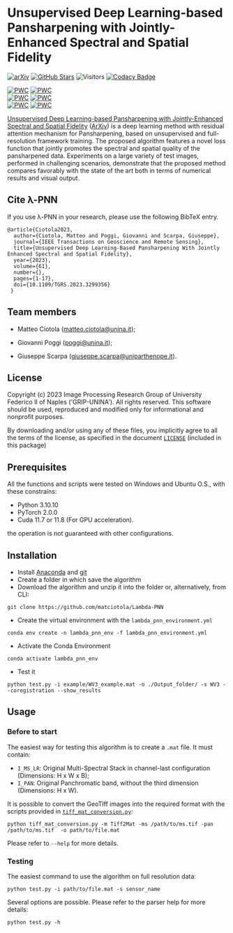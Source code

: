 # Unsupervised Deep Learning-based Pansharpening with Jointly-Enhanced Spectral and Spatial Fidelity

[![arXiv](https://img.shields.io/badge/arXiv-Paper-<COLOR>.svg)](https://arxiv.org/abs/2307.14403)
[![GitHub Stars](https://img.shields.io/github/stars/matciotola/Lambda-PNN?style=social)](https://github.com/matciotola/Lambda-PNN)
![Visitors](https://img.shields.io/endpoint?url=https%3A%2F%2Fhits.dwyl.com%2Fmatciotola%2FLambda-PNN.json\&style=flat\&label=hits\&color=blue)
[![Codacy Badge](https://app.codacy.com/project/badge/Grade/fca77356704048f6a47841f73e8c97db)](https://app.codacy.com/gh/matciotola/Lambda-PNN/dashboard?utm_source=gh&utm_medium=referral&utm_content=&utm_campaign=Badge_grade)

[![PWC](https://img.shields.io/endpoint.svg?url=https://paperswithcode.com/badge/unsupervised-deep-learning-based/pansharpening-on-worldview-3-pairmax)](https://paperswithcode.com/sota/pansharpening-on-worldview-3-pairmax?p=unsupervised-deep-learning-based)
[![PWC](https://img.shields.io/endpoint.svg?url=https://paperswithcode.com/badge/unsupervised-deep-learning-based/pansharpening-on-worldview-3-adelaide)](https://paperswithcode.com/sota/pansharpening-on-worldview-3-adelaide?p=unsupervised-deep-learning-based)\
[![PWC](https://img.shields.io/endpoint.svg?url=https://paperswithcode.com/badge/unsupervised-deep-learning-based/pansharpening-on-worldview-2-pairmax)](https://paperswithcode.com/sota/pansharpening-on-worldview-2-pairmax?p=unsupervised-deep-learning-based)
[![PWC](https://img.shields.io/endpoint.svg?url=https://paperswithcode.com/badge/unsupervised-deep-learning-based/pansharpening-on-worldview-2-washington)](https://paperswithcode.com/sota/pansharpening-on-worldview-2-washington?p=unsupervised-deep-learning-based)\
[![PWC](https://img.shields.io/endpoint.svg?url=https://paperswithcode.com/badge/unsupervised-deep-learning-based/pansharpening-on-geoeye-1-pairmax)](https://paperswithcode.com/sota/pansharpening-on-geoeye-1-pairmax?p=unsupervised-deep-learning-based)
[![PWC](https://img.shields.io/endpoint.svg?url=https://paperswithcode.com/badge/unsupervised-deep-learning-based/pansharpening-on-geoeye-1-genoa)](https://paperswithcode.com/sota/pansharpening-on-geoeye-1-genoa?p=unsupervised-deep-learning-based)


[Unsupervised Deep Learning-based Pansharpening with Jointly-Enhanced Spectral and Spatial Fidelity](https://ieeexplore.ieee.org/document/10198408) ([ArXiv](https://arxiv.org/abs/2307.14403)) is
a deep learning method with residual attention mechanism for Pansharpening, based on unsupervised and full-resolution framework training.
The proposed algorithm features a novel loss function that jointly promotes the spectral and spatial quality of the pansharpened data.
Experiments on a large variety of test images, performed in challenging scenarios,
demonstrate that the proposed method compares favorably with the state of the art both in terms of numerical results and visual output.

## Cite λ-PNN

If you use λ-PNN in your research, please use the following BibTeX entry.

    @article{Ciotola2023,
      author={Ciotola, Matteo and Poggi, Giovanni and Scarpa, Giuseppe},
      journal={IEEE Transactions on Geoscience and Remote Sensing}, 
      title={Unsupervised Deep Learning-Based Pansharpening With Jointly Enhanced Spectral and Spatial Fidelity}, 
      year={2023},
      volume={61},
      number={},
      pages={1-17},
      doi={10.1109/TGRS.2023.3299356}
     }

## Team members

*   Matteo Ciotola (matteo.ciotola@unina.it);

*   Giovanni Poggi   (poggi@unina.it);

*   Giuseppe Scarpa  (giuseppe.scarpa@uniparthenope.it).

## License

Copyright (c) 2023 Image Processing Research Group of University Federico II of Naples ('GRIP-UNINA').
All rights reserved.
This software should be used, reproduced and modified only for informational and nonprofit purposes.

By downloading and/or using any of these files, you implicitly agree to all the
terms of the license, as specified in the document [`LICENSE`](https://github.com/matciotola/Lambda-PNN/LICENSE.txt)
(included in this package)

## Prerequisites

All the functions and scripts were tested on Windows and Ubuntu O.S., with these constrains:

*   Python 3.10.10
*   PyTorch 2.0.0
*   Cuda 11.7 or 11.8 (For GPU acceleration).

the operation is not guaranteed with other configurations.

## Installation

*   Install [Anaconda](https://www.anaconda.com/products/individual) and [git](https://git-scm.com/downloads)
*   Create a folder in which save the algorithm
*   Download the algorithm and unzip it into the folder or, alternatively, from CLI:

<!---->

    git clone https://github.com/matciotola/Lambda-PNN

*   Create the virtual environment with the `lambda_pnn_environment.yml`

<!---->

    conda env create -n lambda_pnn_env -f lambda_pnn_environment.yml

*   Activate the Conda Environment

<!---->

    conda activate lambda_pnn_env

*   Test it

<!---->

    python test.py -i example/WV3_example.mat -o ./Output_folder/ -s WV3 --coregistration --show_results 

## Usage

### Before to start

The easiest way for testing this algorithm is to create a `.mat` file. It must contain:

*   `I_MS_LR`: Original Multi-Spectral Stack in channel-last configuration (Dimensions: H x W x B);
*   `I_PAN`: Original Panchromatic band, without the third dimension (Dimensions: H x W).

It is possible to convert the GeoTIff images into the required format with the scripts provided in [`tiff_mat_conversion.py`](https://github.com/matciotola/Lambda-PNN/blob/master/tiff_mat_conversion.py):

    python tiff_mat_conversion.py -m Tiff2Mat -ms /path/to/ms.tif -pan /path/to/ms.tif  -o path/to/file.mat

Please refer to `--help` for more details.

### Testing

The easiest command to use the algorithm on full resolution data:

    python test.py -i path/to/file.mat -s sensor_name

Several options are possible. Please refer to the parser help for more details:

    python test.py -h
